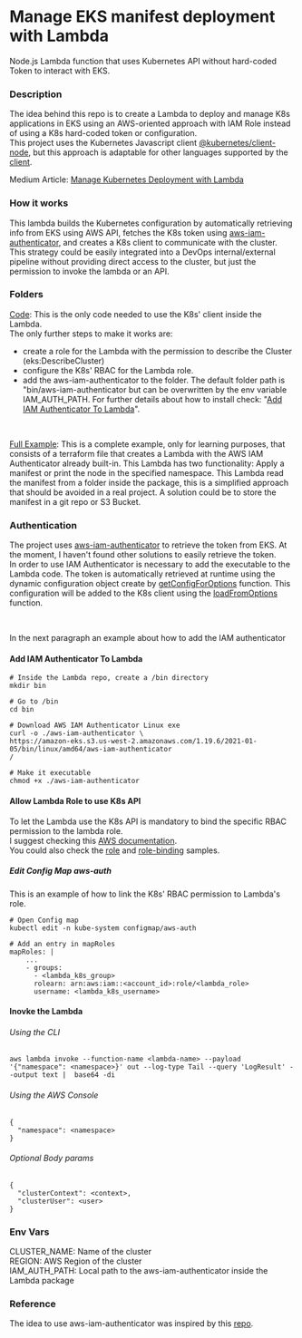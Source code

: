 # Manage EKS manifest deployment with Lambda
Node.js Lambda function that uses Kubernetes API without hard-coded Token to interact with EKS.

### Description 
The idea behind this repo is to create a Lambda to deploy and manage K8s applications in EKS using an AWS-oriented approach with IAM Role instead of using a K8s hard-coded token or configuration.   
This project uses the Kubernetes Javascript client [@kubernetes/client-node](https://github.com/kubernetes-client/javascript), but this approach is adaptable for other languages supported by the [client](https://github.com/kubernetes-client).

Medium Article: [Manage Kubernetes Deployment with Lambda](https://medium.com/@edoardo.randazzo/manage-kubernetes-deployment-with-lamba-8895ee8f46df)

### How it works
This lambda builds the Kubernetes configuration by automatically retrieving info from EKS using AWS API, fetches the K8s token using [aws-iam-authenticator](https://github.com/kubernetes-sigs/aws-iam-authenticator), and creates a K8s client to communicate with the cluster. 
This strategy could be easily integrated into a DevOps internal/external pipeline without providing direct access to the cluster, but just the permission to invoke the lambda or an API.

### Folders
[Code](/code): This is the only code needed to use the K8s' client inside the Lambda.   
The only further steps to make it works are: 
- create a role for the Lambda with the permission to describe the Cluster (eks:DescribeCluster)
- configure the K8s' RBAC for the Lambda role. 
- add the aws-iam-authenticator to the folder. The default folder path is "bin/aws-iam-authenticator but can be overwritten by the env variable IAM_AUTH_PATH. For further details about how to install check: "[Add IAM Authenticator To Lambda](#add-iam-authenticator-to-lambda)".

<br/>

[Full Example](/full-example): This is a complete example, only for learning purposes, that consists of a terraform file that creates a Lambda with the AWS IAM Authenticator  already built-in. This Lambda has two functionality: Apply a manifest or print the node in the specified namespace. This Lambda read the manifest from a folder inside the package, this is a simplified approach that should be avoided in a real project. A solution could be to store the manifest in a git repo or S3 Bucket.

### Authentication 
The project uses [aws-iam-authenticator](https://github.com/kubernetes-sigs/aws-iam-authenticator) to retrieve the token from EKS. At the moment, I haven't found other solutions to easily retrieve the token.  
In order to use IAM Authenticator is necessary to add the executable to the Lambda code. 
The token is automatically retrieved at runtime using the dynamic configuration object create by [getConfigForOptions](/code/utils/getConfigForOptions/index.js) function. This configuration will be added to the K8s client using the [loadFromOptions](/code/index.js#L22) function.

<br/>

In the next paragraph an example about how to add the IAM authenticator

#### Add IAM Authenticator To Lambda

```
# Inside the Lambda repo, create a /bin directory
mkdir bin 

# Go to /bin
cd bin

# Download AWS IAM Authenticator Linux exe
curl -o ./aws-iam-authenticator \ 
https://amazon-eks.s3.us-west-2.amazonaws.com/1.19.6/2021-01-05/bin/linux/amd64/aws-iam-authenticator
/

# Make it executable
chmod +x ./aws-iam-authenticator
```

#### Allow Lambda Role to use K8s API

To let the Lambda use the K8s API is mandatory to bind the specific RBAC permission to the lambda role.  
I suggest checking  this [AWS documentation](https://docs.aws.amazon.com/eks/latest/userguide/add-user-role.html).    
You could also check the [role](/full-example/kubernetes/role.yml) and [role-binding](/full-example/kubernetes/role-binding.yml) samples.  


##### Edit Config Map aws-auth
This is an example of how to link the K8s' RBAC permission to Lambda's role.


```
# Open Config map
kubectl edit -n kube-system configmap/aws-auth

# Add an entry in mapRoles
mapRoles: |
    ...
    - groups:
      - <lambda_k8s_group>
      rolearn: arn:aws:iam::<account_id>:role/<lambda_role>
      username: <lambda_k8s_username>
```

#### Inovke the Lambda

###### Using the CLI
```
aws lambda invoke --function-name <lambda-name> --payload  '{"namespace": <namespace>}' out --log-type Tail --query 'LogResult' --output text |  base64 -di
```

###### Using the AWS Console
```
{
  "namespace": <namespace>
}
```
###### Optional Body params
```
{
  "clusterContext": <context>, 
  "clusterUser": <user>
}
```
### Env Vars
CLUSTER_NAME: Name of the cluster  
REGION: AWS Region of the cluster  
IAM_AUTH_PATH: Local path to the aws-iam-authenticator inside the Lambda package  

### Reference
The idea to use aws-iam-authenticator was inspired by this [repo](https://github.com/weibeld/lambda-eks-example).
